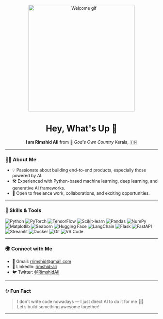<!-- Profile Banner GIF -->
<p align="center">
  <img src="https://media.giphy.com/media/qgQUggAC3Pfv687qPC/giphy.gif" width="350" alt="Welcome gif">
</p>

<h1 align="center">Hey, What's Up 👋</h1>

<p align="center">
  <b>I am Rimshid Ali</b> from 🌴 <i>God's Own Country</i> Kerala, 🇮🇳 <br>
</p>

---

### 👨‍💻 About Me

- 💡 Passionate about building end-to-end products, especially those powered by AI.
- 🛠️ Experienced with Python-based machine learning, deep learning, and generative AI frameworks.
- 🤝 Open to freelance work, collaborations, and exciting opportunities.

---

### 🚀 Skills & Tools

![Python](https://img.shields.io/badge/Python-3776AB?style=for-the-badge&logo=python&logoColor=white)
![PyTorch](https://img.shields.io/badge/PyTorch-EE4C2C?style=for-the-badge&logo=pytorch&logoColor=white)
![TensorFlow](https://img.shields.io/badge/TensorFlow-FF6F00?style=for-the-badge&logo=tensorflow&logoColor=white)
![Scikit-learn](https://img.shields.io/badge/Scikit--learn-F7931E?style=for-the-badge&logo=scikitlearn&logoColor=white)
![Pandas](https://img.shields.io/badge/Pandas-150458?style=for-the-badge&logo=pandas&logoColor=white)
![NumPy](https://img.shields.io/badge/NumPy-013243?style=for-the-badge&logo=numpy&logoColor=white)
![Matplotlib](https://img.shields.io/badge/Matplotlib-2C5BB4?style=for-the-badge&logo=matplotlib&logoColor=white)
![Seaborn](https://img.shields.io/badge/Seaborn-7CB9E8?style=for-the-badge)
![Hugging Face](https://img.shields.io/badge/HuggingFace-FFD21F?style=for-the-badge&logo=huggingface&logoColor=black)
![LangChain](https://img.shields.io/badge/LangChain-00A67E?style=for-the-badge)
![Flask](https://img.shields.io/badge/Flask-000000?style=for-the-badge&logo=flask&logoColor=white)
![FastAPI](https://img.shields.io/badge/FastAPI-009688?style=for-the-badge&logo=fastapi&logoColor=white)
![Streamlit](https://img.shields.io/badge/Streamlit-FF4B4B?style=for-the-badge&logo=streamlit&logoColor=white)
![Docker](https://img.shields.io/badge/Docker-2496ED?style=for-the-badge&logo=docker&logoColor=white)
![Git](https://img.shields.io/badge/Git-F05032?style=for-the-badge&logo=git&logoColor=white)
![VS Code](https://img.shields.io/badge/VSCode-007ACC?style=for-the-badge&logo=visual-studio-code&logoColor=white)

---

### 🌍 Connect with Me


- 📧 Gmail: [rrimshid@gmail.com](mailto:rrimshid@gmail.com)
- 🔗 LinkedIn: [rimshid-ali](https://www.linkedin.com/in/rimshid-ali/)
- 🐦 Twitter: [@RimshidAli](https://x.com/RimshidAli)


---

### ✨ Fun Fact

> I don't write code nowadays — I just direct AI to do it for me 🤖🧠  
> Let’s build something awesome together!

---
